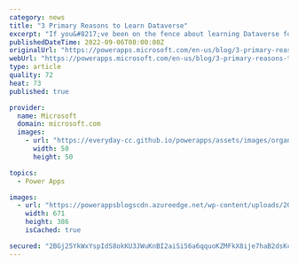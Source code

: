 ```yaml
---
category: news
title: "3 Primary Reasons to Learn Dataverse"
excerpt: "If you&#8217;ve been on the fence about learning Dataverse for your Power Platform solutions, then this blog is for you. We will explore proven motivators for learning, as well as using, Dataverse. It&#8217;s not only for Power Apps solutions; you will see that it can also facilitate data stewardship"
publishedDateTime: 2022-09-06T08:00:00Z
originalUrl: "https://powerapps.microsoft.com/en-us/blog/3-primary-reasons-to-learn-dataverse/"
webUrl: "https://powerapps.microsoft.com/en-us/blog/3-primary-reasons-to-learn-dataverse/"
type: article
quality: 72
heat: 73
published: true

provider:
  name: Microsoft
  domain: microsoft.com
  images:
    - url: "https://everyday-cc.github.io/powerapps/assets/images/organizations/microsoft.com-50x50.jpg"
      width: 50
      height: 50

topics:
  - Power Apps

images:
  - url: "https://powerappsblogscdn.azureedge.net/wp-content/uploads/2022/08/ALERTBordered.png"
    width: 671
    height: 386
    isCached: true

secured: "2BGj25YkWxYspIdS8okKU3JWuKnBI2aiSi56a6qquoKZMFkX8ije7haB2dsKcvMBnssV9TbvWgh9v8PPFqrvQ9L4BZP/En9jIDFIAf8B7ybdSajRcUVFFcm1rhH53/qdnshYedV7otdDS/LWSkadYZuYjVMvVo3Rx28ej02Tg+cMl9EBSTlD6dj+TEHeLAfvz354gOXkGzKYPHcJGhJ4fTRUtmjLZgc09aiTYbOUnaxPWri8u7Zr20Zz7D186ximvSlh7efMbcV4NAUHZAiMf+4yXw+FtX/NK/Htkxv/Wydwm4kYzUzYtmulddIey12XU+qiDwQVCaqfLJsQDNkIl1wzJ74aVK75uIkzCty9rZw=;sUnFz5AEpkWkdT9/6m1Txw=="
---
```


